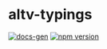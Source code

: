 # altv-typings
[![docs-gen](https://github.com/altmp/altv-typings/workflows/Generate%20docs/badge.svg)](https://github.com/altmp/altv-typings/actions?query=workflow%3A%22Generate+docs%22)
[![npm version](https://badge.fury.io/js/%40altv%2Ftypes.svg)](https://badge.fury.io/js/%40altv%2Ftypes)
